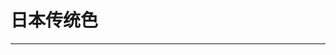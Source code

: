 <script setup>
  import ColorDisplay from './assets/ColorDisplay.vue'
</script>

# 日本传统色

---

<ColorDisplay src="data/jp-colors.json"/>
